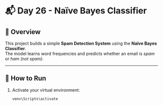 # 📬 Day 26 - Naïve Bayes Classifier

## 📌 Overview
This project builds a simple **Spam Detection System** using the **Naïve Bayes Classifier**.  
The model learns word frequencies and predicts whether an email is *spam* or *ham (not spam)*.

---

## 🚀 How to Run

1. Activate your virtual environment:
   ```bash
   venv\Scripts\activate
